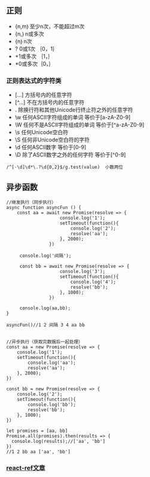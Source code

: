 ## 正则
- {n,m｝至少n次，不能超过m次
- {n,｝n或多次
- {n｝n次
- ? 0或1次  ｛0，1｝
- +1或多次 ｛1，｝
- *0或多次｛0，｝

### 正则表达式的字符类
- [...] 方括号内的任意字符
- [^...] 不在方括号内的任意字符
- . 除换行符和其他Unicode行终止符之外的任意字符
- \w 任何ASCII字符组成的单词 等价于[a-zA-Z0-9]
- \W 任何不是ASCII字符组成的单词 等价于[^a-zA-Z0-9]
- \s 任何Unicode空白符
- \S 任何非Unicode空白符的字符
- \d 任何ASCII数字 等价于[0-9]
- \D 除了ASCII数字之外的任何字符 等价于[^0-9]

```
/^[-\d]\d*\.?\d{0,2}$/g.test(value)  小数两位
```
## 异步函数
```
//继发执行（同步执行）
async function asyncFun () {
    const aa = await new Promise(resolve => {
                    console.log('1');
                    setTimeout(function(){
                        console.log('2');
                        resolve('aa');
                    }, 2000);
                })
     
     console.log('间隔');
     
     const bb = await new Promise(resolve => {
                    console.log('3');
                    setTimeout(function(){
                        console.log('4');
                        resolve('bb');
                    }, 1000);
                })
                
     console.log(aa,bb);               
}

asyncFun()//1 2 间隔 3 4 aa bb


//异步执行（获取完数据后一起处理）
const aa = new Promise(resolve => {
    console.log('1');
    setTimeout(function(){
        console.log('aa');
        resolve('aa');
    }, 2000);
})

const bb = new Promise(resolve => {
    console.log('2');
    setTimeout(function(){
        console.log('bb');
        resolve('bb');
    }, 1000);
})

let promises = [aa, bb]
Promise.all(promises).then(results => {
  console.log(results);//['aa', 'bb']
}) 
//1 2 bb aa ['aa', 'bb']
```
### [react-ref文章](https://www.jianshu.com/p/56ace3e7f565)